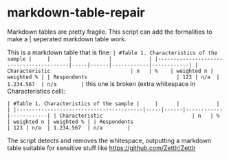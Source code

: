 # markdown-table-repair
Markdown tables are pretty fragile. This script can add the formalities to make a | seperated markdown table work.

This is a markdown table that is fine:
`
| #Table 1. Characteristics of the sample |     |      |            |            |
|-----------------------------------------|-----|------|------------|------------|
| Characteristic                          | n   | %    | weighted n | weighted % |
| Respondents                             | 123 | n/a  | 1.234.567  | n/a        |
`
this one is broken (extra whitespace in Characteristics cell):

`
| #Table 1. Characteristics of the sample |     |      |            |            |
|-----------------------------------------|-----|------|------------|------------|
| Characteristic                             | n   | %    | weighted n | weighted % |
| Respondents                             | 123 | n/a  | 1.234.567  | n/a        |
`

The script detects and removes the whitespace, outputting a markdown table suitable for sensitive stuff like https://github.com/Zettlr/Zettlr
